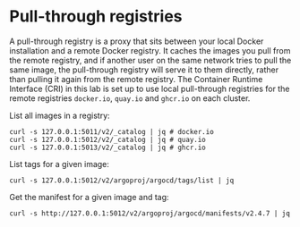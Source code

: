 # Pull-through registries

A pull-through registry is a proxy that sits between your local Docker
installation and a remote Docker registry. It caches the images you pull from
the remote registry, and if another user on the same network tries to pull the
same image, the pull-through registry will serve it to them directly, rather
than pulling it again from the remote registry. The Container Runtime Interface
(CRI) in this lab is set up to use local pull-through registries for the
remote registries `docker.io`, `quay.io` and `ghcr.io` on each cluster.

List all images in a registry:
```console
curl -s 127.0.0.1:5011/v2/_catalog | jq # docker.io
curl -s 127.0.0.1:5012/v2/_catalog | jq # quay.io
curl -s 127.0.0.1:5013/v2/_catalog | jq # ghcr.io
```

List tags for a given image:
```console
curl -s 127.0.0.1:5012/v2/argoproj/argocd/tags/list | jq
```

Get the manifest for a given image and tag:
```console
curl -s http://127.0.0.1:5012/v2/argoproj/argocd/manifests/v2.4.7 | jq
```
